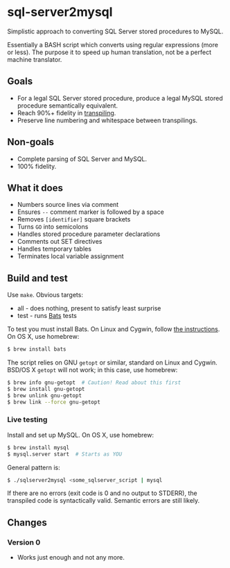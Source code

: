 # sql-server2mysql

Simplistic approach to converting SQL Server stored procedures to MySQL.

Essentially a BASH script which converts using regular expressions (more or
less).  The purpose it to speed up human translation, not be a perfect
machine translator.

## Goals

* For a legal SQL Server stored procedure, produce a legal MySQL stored
  procedure semantically equivalent.
* Reach 90%+ fidelity in [transpiling](https://en.wikipedia.org/wiki/Source-to-source_compiler).
* Preserve line numbering and whitespace between transpilings.

## Non-goals

* Complete parsing of SQL Server and MySQL.
* 100% fidelity.

## What it does

* Numbers source lines via comment
* Ensures `--` comment marker is followed by a space
* Removes `[identifier]` square brackets
* Turns `GO` into semicolons
* Handles stored procedure parameter declarations
* Comments out SET directives
* Handles temporary tables
* Terminates local variable assignment

## Build and test

Use `make`.  Obvious targets:

* all - does nothing, present to satisfy least surprise
* test - runs [Bats](https://github.com/sstephenson/bats) tests

To test you must install Bats.  On Linux and Cygwin, follow [the
instructions](https://github.com/sstephenson/bats#installing-bats-from-source).
On OS X, use homebrew:

```bash
$ brew install bats
```

The script relies on GNU `getopt` or similar, standard on Linux and Cygwin.
BSD/OS X `getopt` will not work; in this case, use homebrew:

```bash
$ brew info gnu-getopt  # Caution! Read about this first
$ brew install gnu-getopt
$ brew unlink gnu-getopt
$ brew link --force gnu-getopt
```

### Live testing

Install and set up MySQL.  On OS X, use homebrew:

```bash
$ brew install mysql
$ mysql.server start  # Starts as YOU
```

General pattern is:

```bash
$ ./sqlserver2mysql <some_sqlserver_script | mysql
```

If there are no errors (exit code is 0 and no output to STDERR), the
transpiled code is syntactically valid.  Semantic errors are still likely.

## Changes

### Version 0

* Works just enough and not any more.
